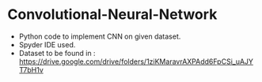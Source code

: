 # Convolutional-Neural-Network
- Python code to implement CNN on given dataset.
- Spyder IDE used.
- Dataset to be found in : https://drive.google.com/drive/folders/1ziKMaravrAXPAdd6FpCSi_uAJYT7bH1v
